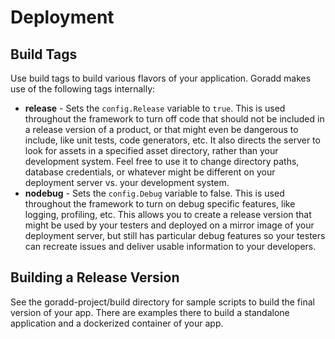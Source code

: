 # Deployment

## Build Tags
Use build tags to build various flavors of your application. Goradd makes use of the following tags internally:
* **release** - Sets the `config.Release` variable to `true`. This is used throughout the framework to turn off code 
that should not be included in a release version of a product, or that might even be dangerous to include, like unit
tests, code generators, etc. It also directs the server to look for assets in a specified asset directory, rather
than your development system. Feel free to use it to change directory paths, database credentials, or whatever
might be different on your deployment server vs. your development system.
* **nodebug** - Sets the `config.Debug` variable to false. This is used throughout the framework to turn on debug
specific features, like logging, profiling, etc. This allows you to create a release version that might be used
by your testers and deployed on a mirror image of your deployment server, but still has particular debug features so 
your testers can recreate issues and deliver usable information to your developers.

## Building a Release Version
See the goradd-project/build directory for sample scripts to build the final version of
your app. There are examples there to build a standalone application and a dockerized container of
your app.

